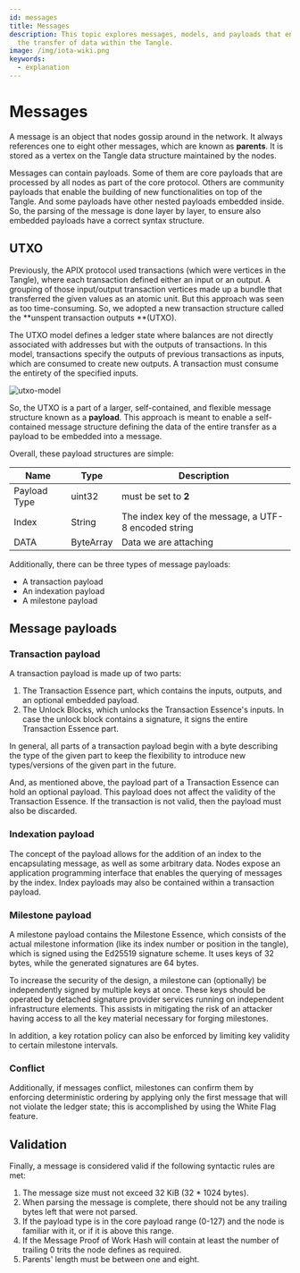 ```yaml
---
id: messages
title: Messages
description: This topic explores messages, models, and payloads that encompass
  the transfer of data within the Tangle.
image: /img/iota-wiki.png
keywords:
  - explanation
---
```


# Messages

A message is an object that nodes gossip around in the network. It always references one to eight other messages, which are known as **parents**. It is stored as a vertex on the Tangle data structure maintained by the nodes.

Messages can contain payloads. Some of them are core payloads that are processed by all nodes as part of the core protocol. Others are community payloads that enable the building of new functionalities on top of the Tangle. And some payloads have other nested payloads embedded inside. So, the parsing of the message is done layer by layer, to ensure also embedded payloads have a correct syntax structure.

## UTXO

Previously, the APIX protocol used transactions (which were vertices in the Tangle), where each transaction defined either an input or an output. A grouping of those input/output transaction vertices made up a bundle that transferred the given values as an atomic unit. But this approach was seen as too time-consuming. So, we adopted a new transaction structure called the **unspent transaction outputs **(UTXO).

The UTXO model defines a ledger state where balances are not directly associated with addresses but with the outputs of transactions. In this model, transactions specify the outputs of previous transactions as inputs, which are consumed to create new outputs. A transaction must consume the entirety of the specified inputs.

![utxo-model](/img/learn/about-iota/utxo.png)

So, the UTXO is a part of a larger, self-contained, and flexible message structure known as a **payload**. This approach is meant to enable a self-contained message structure defining the data of the entire transfer as a payload to be embedded into a message.

Overall, these payload structures are simple:

| Name         | Type      | Description                                          |
| ------------ | --------- | ---------------------------------------------------- |
| Payload Type | uint32    | must be set to **2**                                 |
| Index        | String    | The index key of the message, a UTF-8 encoded string |
| DATA         | ByteArray | Data we are attaching                                |

Additionally, there can be three types of message payloads:

- A transaction payload
- An indexation payload
- A milestone payload

## Message payloads

### Transaction payload

A transaction payload is made up of two parts:

1. The Transaction Essence part, which contains the inputs, outputs, and an optional embedded payload.
2. The Unlock Blocks, which unlocks the Transaction Essence's inputs. In case the unlock block contains a signature, it signs the entire Transaction Essence part.

In general, all parts of a transaction payload begin with a byte describing the type of the given part to keep the flexibility to introduce new types/versions of the given part in the future.

And, as mentioned above, the payload part of a Transaction Essence can hold an optional payload. This payload does not affect the validity of the Transaction Essence. If the transaction is not valid, then the payload must also be discarded.

### Indexation payload

The concept of the payload allows for the addition of an index to the encapsulating message, as well as some arbitrary data. Nodes expose an application programming interface that enables the querying of messages by the index. Index payloads may also be contained within a transaction payload.

### Milestone payload

A milestone payload contains the Milestone Essence, which consists of the actual milestone information (like its index number or position in the tangle), which is signed using the Ed25519 signature scheme. It uses keys of 32 bytes, while the generated signatures are 64 bytes.

To increase the security of the design, a milestone can (optionally) be independently signed by multiple keys at once. These keys should be operated by detached signature provider services running on independent infrastructure elements. This assists in mitigating the risk of an attacker having access to all the key material necessary for forging milestones.

In addition, a key rotation policy can also be enforced by limiting key validity to certain milestone intervals.

### Conflict

Additionally, if messages conflict, milestones can confirm them by enforcing deterministic ordering by applying only the first message that will not violate the ledger state; this is accomplished by using the White Flag feature.

## Validation

Finally, a message is considered valid if the following syntactic rules are met:

1. The message size must not exceed 32 KiB (32 \* 1024 bytes).
2. When parsing the message is complete, there should not be any trailing bytes left that were not parsed.
3. If the payload type is in the core payload range (0-127) and the node is familiar with it, or if it is above this range.
4. If the Message Proof of Work Hash will contain at least the number of trailing 0 trits the node defines as required.
5. Parents' length must be between one and eight.
